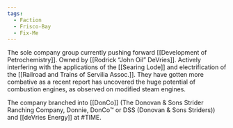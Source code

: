 ```yaml
---
tags:
  - Faction
  - Frisco-Bay
  - Fix-Me
---
```

The sole company group currently pushing forward [[Development of Petrochemistry]]. 
Owned by [[Rodrick “John Oil” DeVries]]. 
Actively interfering with the applications of the [[Searing Lode]] and electrification of the [[Railroad and Trains of Servilia Assoc.]]. 
They have gotten more combative as a recent report has uncovered the huge potential of combustion engines, as observed on modified steam engines. 

The company branched into [[DonCo]] (The Donovan & Sons Strider Ranching Company, Donnie, DonCo™️ or DSS (Donovan & Sons Striders)) and [[deVries Energy]] at #TIME. 